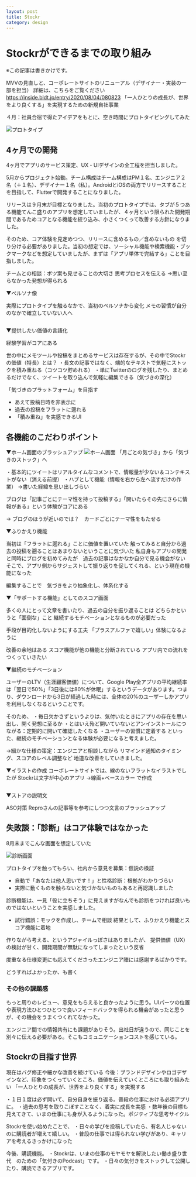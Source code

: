 ```yaml
---
layout: post
title: Stockr
category: design
---
```


# Stockrができるまでの取り組み

※この記事は書きかけです。

MVVの見直しと、コーポレートサイトのリニューアル（デザイナー・実装の一部を担当）
詳細は、こちらをご覧ください　https://inside.bldt.jp/entry/2020/08/04/080823
「一人ひとりの成長が、世界をより良くする」を実現するための新規自社事業

４月：社員合宿で得たアイデアをもとに、空き時間にプロトタイピングしてみた

<img src="https://akinening.github.io/times/assets/2020-04.png" alt="プロトタイプ">


## 4ヶ月での開発
4ヶ月でアプリのサービス策定、UX・UIデザインの全工程を担当しました。

5月からプロジェクト始動。チーム構成はチーム構成はPM１名、エンジニア２名（＋１名）、デザイナー１名（私）。AndroidとiOSの両方でリリースすることを目指して、Flutterで開発することになりました。

リリースは９月末が目標となりました。当初のプロトタイプでは、タブが５つある機能てんこ盛りのアプリを想定していましたが、４ヶ月という限られた開発期間であるためコアとなる機能を絞り込み、小さくつくって改善する方針になりました。

そのため、コア体験を見定めつつ、リリースに含めるもの／含めないもの を切り分ける必要がありました。当初の想定では、ソーシャル機能や検索機能・ブックマークなどを想定していましたが、まずは「アプリ単体で完結する」ことを目指しました。


チームとの相談：ボツ案も見せることの大切さ 思考プロセスを伝える
→思い至らなかった発想が得られる



▼ペルソナ像

実際にプロトタイプを触るなかで、当初のペルソナから変化
メモの習慣が自分のなかで確立していない人へ

<img src="" alt="">


▼提供したい価値の言語化

経験学習がコアにある


世の中にメモツールや投稿をまとめるサービスは存在するが、その中でStockrの価値（特長）とは？
・長文の記事ではなく、端的なテキストで気軽にストックを積み重ねる（コツコツ貯めれる）
・単にTwitterのログを残したり、まとめるだけでなく、ツイートを取り込んで気軽に編集できる（気づきの深化）


「気づきのプラットフォーム」を目指す
- あえて投稿日時を非表示に
- 過去の投稿をフラットに遡れる
- 「積み重ね」を実感できるUI



## 各機能のこだわりポイント

▼ホーム画面のブラッシュアップ
<img src="https://akinening.github.io/times/assets/stock.png" alt="ホーム画面">
「月ごとの気づき」から「気づきのストック」へ

・基本的にツイートはリアルタイムなコメントで、情報量が少ない＆コンテキストがない（消える前提）
・ハブとして機能（情報を右から左へ流すだけの作業）
→書いた経緯を思い出しづらい

ブログは「記事ごとにテーマ性を持って投稿する」「開いたらその先にさらに情報がある」という体験がコアにある

→ ブログのほうが近いのでは？　カードごとにテーマ性をもたせる






▼ふりかえり機能

当初は「フラットに遡れる」ことに価値を置いていた
触ってみると自分から過去の投稿を遡ることはあまりないということに気づいた
私自身もアプリの開発と同時にブログを初めてみたが　過去の記事はなかなか自分で見る機会がない
そこで、アプリ側からサジェストして振り返りを促してくれる、という現在の機能になった

編集することで　気づきをより抽象化し、体系化する




▼「サポートする機能」としてのスコア画面

多くの人にとって文章を書いたり、過去の自分を振り返ることは どちらかというと「面倒な」こと
継続するモチベーションとなるものが必要だった


手段が目的化しないようにする工夫
「プラスアルファで嬉しい」体験になるように

改善の余地はある
スコア機能が他の機能と分断されている
アプリ内での流れをつくっていきたい


▼継続のモチベーション

ユーザーのLTV（生涯顧客価値）について、Google Play全アプリの平均継続率は「翌日で50%」「3日後には80%が休眠」するというデータがあります。つまり、ダウンロードから3日が経過した時には、全体の20%のユーザーしかアプリを利用しなくなるということです。

そのため、
・毎日欠かさずというよりは、気付いたときにアプリの存在を思い出し、開く発想に至るか
・とはいえ殆ど開いていないとアンインストールにつながる：定期的に開いて確認したくなる
・ユーザーの習慣に定着する
といった、継続のモチベーションとなる体験が必要になると考えました。


→細かな仕様の策定：エンジニアと相談しながら
リマインド通知のタイミング、スコアのレベル調整など
地道な改善をしていきました。



▼イラストの作成
コーポレートサイトでは、線のないフラットなイラストでしたが
Stockrは文字が中心のアプリ →線画+ベースカラー で作成

<img src="" alt="">


▼ストアの説明文

ASO対策
Reproさんの記事等を参考にしつつ文言のブラッシュアップ


## 失敗談：「診断」はコア体験ではなかった

8月末までこんな画面を想定していた

<img src="https://akinening.github.io/times/assets/report.png" alt="診断画面">

プロトタイプを触ってもらい、社内から意見を募集：仮説の検証
  - 自動で「あなたは他人思いです！」と性格診断：根拠がわかりづらい
  - 実際に動くものを触らないと気づかないものもあると再認識しました
  
診断機能は、一見「役に立ちそう」に見えますがなんでも診断をつければ良いものではないということを実感しました。

- 試行錯誤：モックを作成し、チームで相談
結果として、ふりかえり機能とスコア機能に着地


作りながら考える、というアジャイルっぽさはありましたが、
提供価値（UX）の検討が甘く、開発期間が無駄になってしまったという反省

度重なる仕様変更にも応えてくださったエンジニア陣には感謝するばかりです。

どうすればよかったか、も書く


### その他の課題感
もっと周りのレビュー、意見をもらえると良かったように思う。UIパーツの位置や表現方法ひとつひとつで良いフィードバックを得られる機会があったと思うが、その機会をうまくつくれてなかった。

エンジニア間での情報共有にも課題がありそう。出社日が違うので、同じことを別々に伝える必要がある。そこもコミュニケーションコストを感じている。


## Stockrの目指す世界

現在はバグ修正や細かな改善を続けている
今後：ブランドデザインやロゴデザインなど、印象をつくっていくところ、価値を伝えていくところにも取り組みたい
「一人ひとりの成長が、世界をより良くする」を実現する

・１日１度は必ず開いて、自分自身を振り返る。普段の仕事における必須アプリに。
・過去の思考を取りこぼすことなく、着実に成長を実感
・数年後の目標も見えてきて、いまの仕事にも身が入るようになった。ポジティブな思考サイクル

Stockrを使い始めたことで、
・日々の学びを投稿していたら、有名人じゃないのに購読者が増えて嬉しい。
・普段の仕事では得られない学びがあり、キャリアを考えるきっかけになった

今後、購読機能。
・Stockrは、いまの仕事のモヤモヤを解決したい働き盛り世代　のための「気付きのPodcast」です。
・日々の気付きをストックして公開したり、購読できるアプリです。
